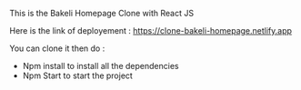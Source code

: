 This is the Bakeli Homepage Clone with React JS

Here is the link of deployement : https://clone-bakeli-homepage.netlify.app

You can clone it then do : 
* Npm install to install all the dependencies
* Npm Start to start the project
